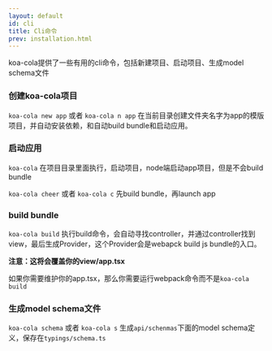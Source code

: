 ```yaml
---
layout: default
id: cli
title: Cli命令
prev: installation.html
---
```


koa-cola提供了一些有用的cli命令，包括新建项目、启动项目、生成model schema文件

### 创建koa-cola项目

`koa-cola new app` 或者 `koa-cola n app` 在当前目录创建文件夹名字为app的模版项目，并自动安装依赖，和自动build bundle和启动应用。

### 启动应用

`koa-cola` 在项目目录里面执行，启动项目，node端启动app项目，但是不会build bundle

`koa-cola cheer` 或者 `koa-cola c` 先build bundle，再launch app

### build bundle

`koa-cola build` 执行build命令，会自动寻找controller，并通过controller找到view，最后生成Provider，这个Provider会是webapck build js bundle的入口。

**注意：这将会覆盖你的view/app.tsx**

如果你需要维护你的app.tsx，那么你需要运行webpack命令而不是`koa-cola build`

### 生成model schema文件

`koa-cola schema` 或者 `koa-cola s` 生成`api/schenmas`下面的model schema定义，保存在`typings/schema.ts`

